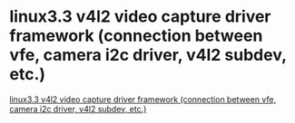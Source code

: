 # linux3.3 v4l2 video capture driver framework (connection between vfe, camera i2c driver, v4l2 subdev, etc.)
[linux3.3 v4l2 video capture driver framework (connection between vfe, camera i2c driver, v4l2 subdev, etc.)](https://aiwithcloud.com/2022/09/19/linux3-3_v4l2_video_capture_driver_framework_connection_between_vfe_camera_i2c_driver_v4l2_subdev_etc/)